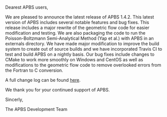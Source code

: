 Dearest APBS users,

We are pleased to announce the latest release of APBS 1.4.2.  This latest
version of APBS includes several notable features and bug fixes.  This
release includes a major rewrite of the geometric flow code for
easier modification and testing. We are also packaging the code to run
the Poisson-Boltzmann Semi-Analytical Method (Yap et al.) with APBS in an
externals directory.  We have made major modification to improve the
build system to create out of source builds and we have incorporated 
Travis CI to test and build APBS on a nightly basis.  Our bug fixes
include changes to CMake to work more smoothly on Windows and CentOS as
well as modifications to the geometric flow code to remove overlooked
errors
from the Fortran to C conversion.

A full change log can be found
[here](https://github.com/Electrostatics/apbs-pdb2pqr/blob/master/apbs/doc/ChangeLog.md).

We thank you for your continued support of APBS.

Sincerly,

The APBS Development Team

